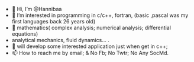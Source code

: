 - 👋 Hi, I’m @Hannibaa
- 👀 I’m interested in programming in c/c++, fortran, (basic ,pascal was my first languages back 26 years old)
- 🌱 mathematics( complex analysis; numerical analysis; differential equations)
-    analytical mechanics, fluid dynamics... .
- 💞️ will develop some interested application just when get in c++;
- 📫 How to reach me by email; 
& No Fb; No Twtr; No Any SocMd.
<!---
Hannibaa/Hannibaa is a ✨ special ✨ repository because its `README.md` (this file) appears on your GitHub profile.
You can click the Preview link to take a look at your changes.
--->
